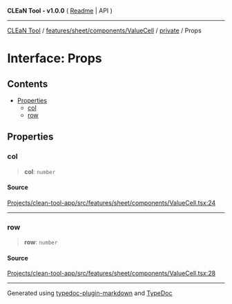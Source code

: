 **CLEaN Tool - v1.0.0** ( [Readme](../../../../../../README.md) \| API )

***

[CLEaN Tool](../../../../../../modules.md) / [features/sheet/components/ValueCell](../../README.md) / [private](../README.md) / Props

# Interface: Props

## Contents

- [Properties](Props.md#properties)
  - [col](Props.md#col)
  - [row](Props.md#row)

## Properties

### col

> **col**: `number`

#### Source

[Projects/clean-tool-app/src/features/sheet/components/ValueCell.tsx:24](https://github.com/yuckyh/clean-tool-app/)

***

### row

> **row**: `number`

#### Source

[Projects/clean-tool-app/src/features/sheet/components/ValueCell.tsx:28](https://github.com/yuckyh/clean-tool-app/)

***

Generated using [typedoc-plugin-markdown](https://www.npmjs.com/package/typedoc-plugin-markdown) and [TypeDoc](https://typedoc.org/)
